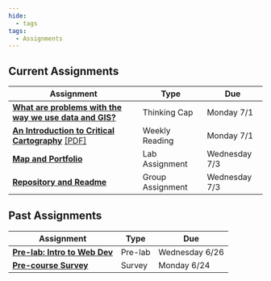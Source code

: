 ```yaml
---
hide:
  - tags
tags:
  - Assignments
---
```

## Current Assignments

|Assignment|Type|Due|
|-----------|----|---|
|[**What are problems with the way we use data and GIS?**](./thinking_cap.md)|Thinking Cap|Monday 7/1|
[**An Introduction to Critical Cartography**](./week1/reading.md) [[PDF]](../../materials/readings/An_Introduction_to_Critical_Cartography.pdf)|Weekly Reading|Monday 7/1|
|[**Map and Portfolio**](./week1/lab_assignment.md)|Lab Assignment|Wednesday 7/3|
|[**Repository and Readme**](./week1/group_assignment.md)|Group Assignment|Wednesday 7/3|

## Past Assignments

|Assignment|Type|Due|
|-----------|----|---|
|[**Pre-lab: Intro to Web Dev**](./week1/prelab.md)|Pre-lab|Wednesday 6/26|
|[**Pre-course Survey**](week0.md)|Survey|Monday 6/24|
